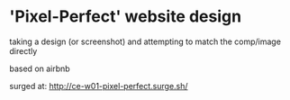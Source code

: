 # 'Pixel-Perfect' website design

taking a design (or screenshot) and attempting to match the comp/image directly

based on airbnb

surged at: http://ce-w01-pixel-perfect.surge.sh/
